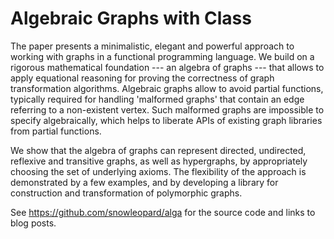 # Algebraic Graphs with Class

The paper presents a minimalistic, elegant and powerful approach to working
with graphs in a functional programming language. We build on a rigorous
mathematical foundation --- an algebra of graphs --- that allows to apply
equational reasoning for proving the correctness of graph transformation
algorithms. Algebraic graphs allow to avoid partial functions, typically
required for handling 'malformed graphs' that contain an edge referring to
a non-existent vertex. Such malformed graphs are impossible to specify
algebraically, which helps to liberate APIs of existing graph libraries
from partial functions.

We show that the algebra of graphs can represent directed, undirected, reflexive
and transitive graphs, as well as hypergraphs, by appropriately choosing
the set of underlying axioms. The flexibility of the approach is
demonstrated by a few examples, and by developing a library for construction
and transformation of polymorphic graphs.

See https://github.com/snowleopard/alga for the source code and links to blog posts.
